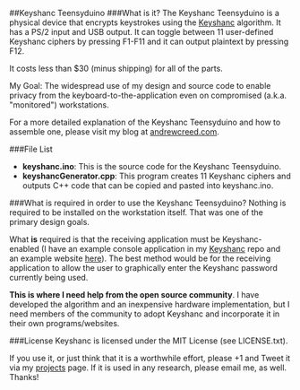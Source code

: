 ##Keyshanc Teensyduino
###What is it?
The Keyshanc Teensyduino is a physical device that encrypts keystrokes using the [Keyshanc](https://github.com/Networc/keyshanc) algorithm. It has a PS/2 input and USB output. It can toggle between 11 user\-defined Keyshanc ciphers by pressing F1\-F11 and it can output plaintext by pressing F12.

It costs less than $30 \(minus shipping\) for all of the parts.

My Goal: The widespread use of my design and source code to enable privacy from the keyboard\-to\-the\-application even on compromised \(a.k.a. "monitored"\) workstations.

For a more detailed explanation of the Keyshanc Teensyduino and how to assemble one, please visit my blog at [andrewcreed.com](http://andrewcreed.com).

###File List
* <b>keyshanc.ino</b>: This is the source code for the Keyshanc Teensyduino.
* <b>keyshancGenerator.cpp</b>: This program creates 11 Keyshanc ciphers and outputs C++ code that can be copied and pasted into keyshanc.ino.

###What is required in order to use the Keyshanc Teensyduino?
Nothing is required to be installed on the workstation itself. That was one of the primary design goals.

What <b>is</b> required is that the receiving application must be Keyshanc\-enabled \(I have an example console application in my [Keyshanc](https://github.com/Networc/keyshanc) repo and an example website [here](http://andrewcreed.com/2012/04/12/keyshanc-demo.html)\). The best method would be for the receiving application to allow the user to graphically enter the Keyshanc password currently being used.

<b>This is where I need help from the open source community</b>. I have developed the algorithm and an inexpensive hardware implementation, but I need members of the community to adopt Keyshanc and incorporate it in their own programs/websites.

###License
Keyshanc is licensed under the MIT License (see LICENSE.txt).

If you use it, or just think that it is a worthwhile effort, please +1 and Tweet it via my [projects](http://andrewcreed.com/projects.html) page. If it is used in any research, please email me, as well. Thanks!